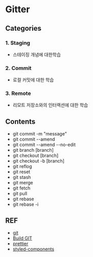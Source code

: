 # Gitter

## Categories

### 1. Staging

- 스테이징 개념에 대한학습

### 2. Commit

- 로컬 커밋에 대한 학습

### 3. Remote

- 리모트 저장소와의 인터랙션에 대한 학습

## Contents

- git commit -m "message"
- git commit --amend
- git commit --amend --no-edit
- git branch [branch]
- git checkout [branch]
- git checkout -b [branch]
- git reflog
- git reset
- git stash
- git merge
- git fetch
- git pull
- git rebase
- git rebase -i

## REF

- [git](https://git-scm.com/)
- [Build GIT](https://kushagra.dev/blog/build-git-learn-git/)
- [prettier](https://prettier.io/)
- [styled-components](https://styled-components.com/)
